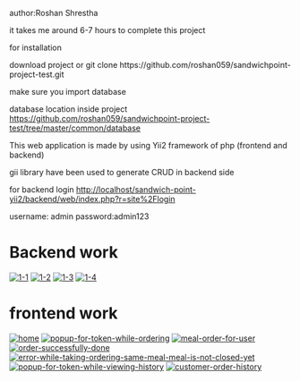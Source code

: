 <p>author:Roshan Shrestha </p>
<p>it takes me around 6-7 hours to complete this project </p>
<p>for installation </p>

<p>download project or git clone https://github.com/roshan059/sandwichpoint-project-test.git</p>
make sure you import database 
<p>database location inside project <a href="https://github.com/roshan059/sandwichpoint-project-test/tree/master/common/database">https://github.com/roshan059/sandwichpoint-project-test/tree/master/common/database</a></p>

<p>This web application is made by using Yii2 framework of php (frontend and backend) </p>
<p> gii library have been used to generate CRUD in backend side </p>

<p>for backend login <a href="http://localhost/sandwich-point-yii2/backend/web/index.php?r=site%2Flogin">http://localhost/sandwich-point-yii2/backend/web/index.php?r=site%2Flogin <a></p>
 username: admin
 password:admin123
    
 <h1>Backend work</h1>
<a href="https://ibb.co/cC0P5MN"><img src="https://i.ibb.co/GtyXwBV/1-1.png" alt="1-1" border="0"></a>
<a href="https://ibb.co/WHRzCww"><img src="https://i.ibb.co/mRPypww/1-2.png" alt="1-2" border="0"></a>
<a href="https://ibb.co/HCH7psP"><img src="https://i.ibb.co/tzJBPt2/1-3.png" alt="1-3" border="0"></a>
<a href="https://ibb.co/2gbSbft"><img src="https://i.ibb.co/Bq1G1SZ/1-4.png" alt="1-4" border="0"></a>


<h1>frontend work</h1>
<a href="https://ibb.co/d40xfsZ"><img src="https://i.ibb.co/9H9SpmP/home.png" alt="home" border="0"></a>
<a href="https://ibb.co/Y0z8FhD"><img src="https://i.ibb.co/PD74vgT/popup-for-token-while-ordering.png" alt="popup-for-token-while-ordering" border="0"></a>
<a href="https://ibb.co/TM00mCY"><img src="https://i.ibb.co/RT66z5Y/meal-order-for-user.png" alt="meal-order-for-user" border="0"></a>
<a href="https://ibb.co/XCwHfk9"><img src="https://i.ibb.co/G5hmf3X/order-successfully-done.png" alt="order-successfully-done" border="0"></a>
<a href="https://ibb.co/cyhwn7n"><img src="https://i.ibb.co/2F3S4f4/error-while-taking-ordering-same-meal-meal-is-not-closed-yet.png" alt="error-while-taking-ordering-same-meal-meal-is-not-closed-yet" border="0"></a>
<a href="https://ibb.co/McC5YFX"><img src="https://i.ibb.co/JvsFfDh/popup-for-token-while-viewing-history.png" alt="popup-for-token-while-viewing-history" border="0"></a>
<a href="https://ibb.co/7jqXd7L"><img src="https://i.ibb.co/Cmfz3xD/customer-order-history.png" alt="customer-order-history" border="0"></a><br>
